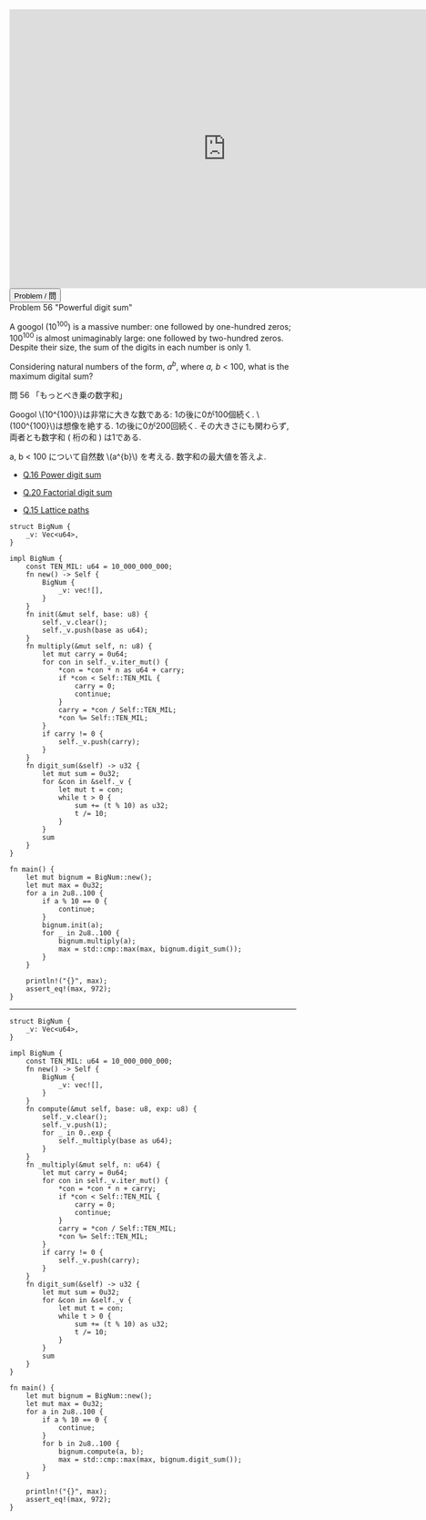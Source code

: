 <html><iframe src="https://docs.google.com/presentation/d/e/2PACX-1vR7I464JKqrkzHHIPmKFN2ApegtPxeFoAgODBEAC3_XPe0DRUh7oiHTCk-P39jiyATQNixD15IG-gxj/embed?start=false&loop=false&delayms=60000" frameborder="0" width="760" height="490" allowfullscreen="true" mozallowfullscreen="true" webkitallowfullscreen="true"></iframe></html>

<html>
<button class="accordion" onclick="toggle('the-accordion');">Problem / 問</button>
<div id="the-accordion" class="panel w3-hide">
Problem 56 "Powerful digit sum"


<p>A googol (10<sup>100</sup>) is a massive number: one followed by one-hundred zeros; 100<sup>100</sup> is almost unimaginably large: one followed by two-hundred zeros. Despite their size, the sum of the digits in each number is only 1.</p>
<p>Considering natural numbers of the form, <i>a<sup>b</sup></i>, where <i>a, b</i> &lt; 100, what is the maximum digital sum?</p>



問 56 「もっとべき乗の数字和」

Googol \\(10^{100}\\)は非常に大きな数である: 1の後に0が100個続く.
\\(100^{100}\\)は想像を絶する. 1の後に0が200回続く.
その大きさにも関わらず, 両者とも数字和 ( 桁の和 ) は1である.

a, b < 100 について自然数 \\(a^{b}\\) を考える. 数字和の最大値を答えよ.
</div>
</html>


- [Q.16 Power digit sum](./e16.md)
- [Q.20 Factorial digit sum](./e20.md)

- [Q.15 Lattice paths](./e15.md)

```rust,editable
struct BigNum {
    _v: Vec<u64>,
}

impl BigNum {
    const TEN_MIL: u64 = 10_000_000_000;
    fn new() -> Self {
        BigNum {
            _v: vec![],
        }
    }
    fn init(&mut self, base: u8) {
        self._v.clear();
        self._v.push(base as u64);
    }
    fn multiply(&mut self, n: u8) {
        let mut carry = 0u64;
        for con in self._v.iter_mut() {
            *con = *con * n as u64 + carry;
            if *con < Self::TEN_MIL {
                carry = 0;
                continue;
            }
            carry = *con / Self::TEN_MIL;
            *con %= Self::TEN_MIL;
        }
        if carry != 0 {
            self._v.push(carry);
        }
    }
    fn digit_sum(&self) -> u32 {
        let mut sum = 0u32;
        for &con in &self._v {
            let mut t = con;
            while t > 0 {
                sum += (t % 10) as u32;
                t /= 10;
            }
        }
        sum
    }
}

fn main() {
    let mut bignum = BigNum::new();
    let mut max = 0u32;
    for a in 2u8..100 {
        if a % 10 == 0 {
            continue;
        }
        bignum.init(a);
        for _ in 2u8..100 {
            bignum.multiply(a);
            max = std::cmp::max(max, bignum.digit_sum());
        }
    }

    println!("{}", max);
    assert_eq!(max, 972);
}
```
---
```rust,editable
struct BigNum {
    _v: Vec<u64>,
}

impl BigNum {
    const TEN_MIL: u64 = 10_000_000_000;
    fn new() -> Self {
        BigNum {
            _v: vec![],
        }
    }
    fn compute(&mut self, base: u8, exp: u8) {
        self._v.clear();
        self._v.push(1);
        for _ in 0..exp {
            self._multiply(base as u64);
        }
    }
    fn _multiply(&mut self, n: u64) {
        let mut carry = 0u64;
        for con in self._v.iter_mut() {
            *con = *con * n + carry;
            if *con < Self::TEN_MIL {
                carry = 0;
                continue;
            }
            carry = *con / Self::TEN_MIL;
            *con %= Self::TEN_MIL;
        }
        if carry != 0 {
            self._v.push(carry);
        }
    }
    fn digit_sum(&self) -> u32 {
        let mut sum = 0u32;
        for &con in &self._v {
            let mut t = con;
            while t > 0 {
                sum += (t % 10) as u32;
                t /= 10;
            }
        }
        sum
    }
}

fn main() {
    let mut bignum = BigNum::new();
    let mut max = 0u32;
    for a in 2u8..100 {
        if a % 10 == 0 {
            continue;
        }
        for b in 2u8..100 {
            bignum.compute(a, b);
            max = std::cmp::max(max, bignum.digit_sum());
        }
    }

    println!("{}", max);
    assert_eq!(max, 972);
}
```
